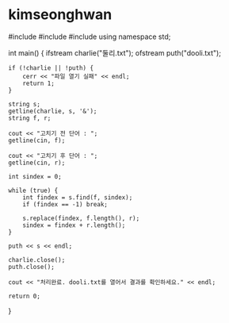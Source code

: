 # kimseonghwan

#include<iostream>
#include<fstream>
#include<string>
using namespace std;

int main() {
	ifstream charlie("둘리.txt");
	ofstream puth("dooli.txt");

	if (!charlie || !puth) {
		cerr << "파일 열기 실패" << endl;
		return 1;
	}

	string s;
	getline(charlie, s, '&');
	string f, r;

	cout << "고치기 전 단어 : ";
	getline(cin, f);

	cout << "고치기 후 단어 : ";
	getline(cin, r);

	int sindex = 0;

	while (true) {
		int findex = s.find(f, sindex);
		if (findex == -1) break;

		s.replace(findex, f.length(), r);
		sindex = findex + r.length();
	}

	puth << s << endl;

	charlie.close();
	puth.close();

	cout << "처리완료. dooli.txt를 열어서 결과를 확인하세요." << endl;

	return 0;
}
